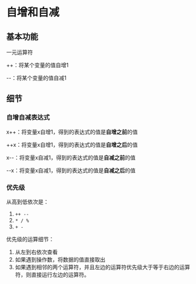 # 自增和自减

## 基本功能

一元运算符

++：将某个变量的值自增1

--：将某个变量的值自减1

## 细节

### 自增自减表达式

x++：将变量x自增1，得到的表达式的值是**自增之前**的值

++x：将变量x自增1，得到的表达式的值是**自增之后**的值

x--：将变量x自减1，得到的表达式的值是**自减之前**的值

--x：将变量x自减1，得到的表达式的值是**自减之后**的值

### 优先级

从高到低依次是：

1. ``` ++ -- ```
2. ``` * / % ```
3. ``` + - ```

优先级的运算细节：

1. 从左到右依次查看
2. 如果遇到操作数，将数据的值直接取出
3. 如果遇到相邻的两个运算符，并且左边的运算符优先级大于等于右边的运算符，则直接运行左边的运算符。